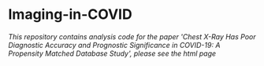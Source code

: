# Imaging-in-COVID

###### This repository contains analysis code for the paper 'Chest X-Ray Has Poor Diagnostic Accuracy and Prognostic Significance in COVID-19: A Propensity Matched Database Study', please see the html page
